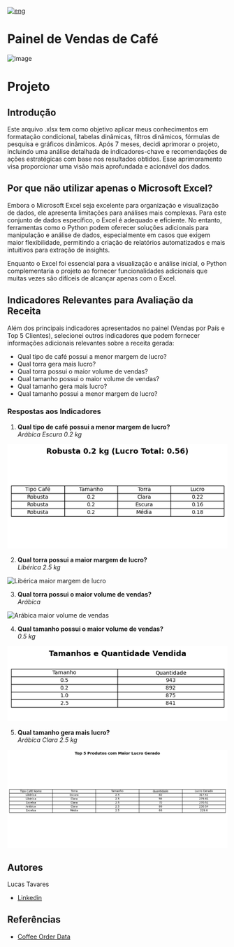 [![eng](https://img.shields.io/badge/lang-en-red)](https://github.com/lucasstavares/Painel-de-Vendas-de-Cafe/blob/master/README.en.md)
# Painel de Vendas de Café
![image](https://github.com/lucasstavares/vendascaf-/assets/67264284/ce6af3c1-9371-4fea-9887-7483304205f3)
# Projeto 
## Introdução 
Este arquivo .xlsx tem como objetivo aplicar meus conhecimentos em formatação condicional, tabelas dinâmicas, filtros dinâmicos, fórmulas de pesquisa e gráficos dinâmicos. Após 7 meses, decidi aprimorar o projeto, incluindo uma análise detalhada de indicadores-chave e recomendações de ações estratégicas com base nos resultados obtidos. Esse aprimoramento visa proporcionar uma visão mais aprofundada e acionável dos dados.
## Por que não utilizar apenas o Microsoft Excel?
Embora o Microsoft Excel seja excelente para organização e visualização de dados, ele apresenta limitações para análises mais complexas. Para este conjunto de dados específico, o Excel é adequado e eficiente. No entanto, ferramentas como o Python podem oferecer soluções adicionais para manipulação e análise de dados, especialmente em casos que exigem maior flexibilidade, permitindo a criação de relatórios automatizados e mais intuitivos para extração de insights.

Enquanto o Excel foi essencial para a visualização e análise inicial, o Python complementaria o projeto ao fornecer funcionalidades adicionais que muitas vezes são difíceis de alcançar apenas com o Excel.
## Indicadores Relevantes para Avaliação da Receita
Além dos principais indicadores apresentados no painel (Vendas por País e Top 5 Clientes), selecionei outros indicadores que podem fornecer informações adicionais relevantes sobre a receita gerada:

- Qual tipo de café possui a menor margem de lucro?
- Qual torra gera mais lucro?
- Qual torra possui o maior volume de vendas?
- Qual tamanho possui o maior volume de vendas?
- Qual tamanho gera mais lucro?
- Qual tamanho possui a menor margem de lucro?

### Respostas aos Indicadores

1. **Qual tipo de café possui a menor margem de lucro?**  
   *Arábica Escura 0.2 kg*

![Menor margem de lucro](images/Robusta_0.2_menor_lucro_tabela.png)

2. **Qual torra possui a maior margem de lucro?**  
   *Libérica 2.5 kg*

![Libérica maior margem de lucro](images/Libérica_2.5_maior_lucro_tabela.png)

3. **Qual torra possui o maior volume de vendas?**  
   *Arábica*

![Arábica maior volume de vendas](images/Arábica_maior_venda_tabela.png)

4. **Qual tamanho possui o maior volume de vendas?**  
   *0.5 kg*

![Tamanho mais popular em vendas](images/0.5kg_maior_volume_tabela.png)

5. **Qual tamanho gera mais lucro?**  
   *Arábica Clara 2.5 kg*
   
![Top 5 Produtos com Maior Lucro Total](images/top_5_lucro_total.png)

## Autores
Lucas Tavares
- [Linkedin]()

## Referências
 - [Coffee Order Data](https://www.kaggle.com/datasets/effierodriguez/coffee-order-data)


